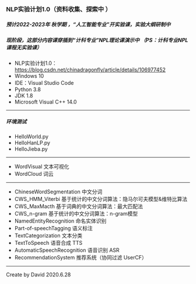 ### NLP实验计划1.0（资料收集、探索中 ）
##### 预计2022-2023年 秋学期 ，“人工智能专业”开实验课，实验大纲研制中
##### 现阶段，这部分内容课穿插到“计科专业”NPL理论课演示中 （PS：计科专业NPL课程无实验课）

- NLP实验计划1.0：https://blog.csdn.net/chinadragonfly/article/details/106977452
- Windows 10
- IDE：Visual Studio Code
- Python 3.8
- JDK 1.8
- Microsoft Visual C++ 14.0

-------------
##### 环境测试
- HelloWorld.py
- HelloHanLP.py
- HelloJieba.py
-------------
- WordVisual 文本可视化
- WordCloud  词云
-------------
- ChineseWordSegmentation 中文分词
- CWS_HMM_Viterbi 基于统计的中文分词算法：隐马尔可夫模型&维特比算法
- CWS_MaxMacth 基于词典的中文分词算法：最大匹配法
- CWS_n-gram 基于统计的中文分词算法：n-gram模型
- NamedEntityRecognition 命名实体识别
- Part-of-speechTagging 语义标注
- TextCategorization 文本分类
- TextToSpeech 语音合成 TTS
- AutomaticSpeechRecognition 语音识别 ASR
- RecommendationSystem 推荐系统（协同过滤 UserCF）




-------------------------
Create by David 2020.6.28

